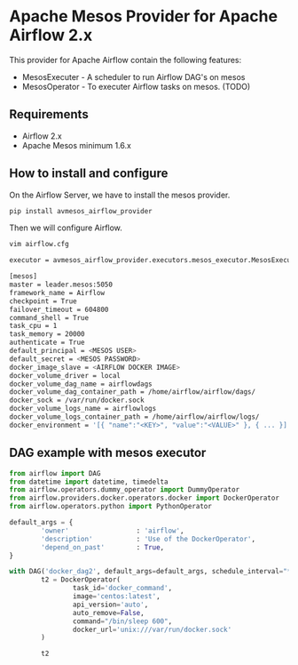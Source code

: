 # Apache Mesos Provider for Apache Airflow 2.x

This provider for Apache Airflow contain the following features:

- MesosExecuter - A scheduler to run Airflow DAG's on mesos
- MesosOperator - To executer Airflow tasks on mesos. (TODO)

## Requirements

- Airflow 2.x
- Apache Mesos minimum 1.6.x

## How to install and configure

On the Airflow Server, we have to install the mesos provider.

```bash
pip install avmesos_airflow_provider
```

Then we will configure Airflow.

```bash
vim airflow.cfg

executor = avmesos_airflow_provider.executors.mesos_executor.MesosExecutor

[mesos]
master = leader.mesos:5050
framework_name = Airflow
checkpoint = True
failover_timeout = 604800
command_shell = True
task_cpu = 1
task_memory = 20000
authenticate = True
default_principal = <MESOS USER>
default_secret = <MESOS PASSWORD>
docker_image_slave = <AIRFLOW DOCKER IMAGE>
docker_volume_driver = local
docker_volume_dag_name = airflowdags
docker_volume_dag_container_path = /home/airflow/airflow/dags/
docker_sock = /var/run/docker.sock
docker_volume_logs_name = airflowlogs
docker_volume_logs_container_path = /home/airflow/airflow/logs/
docker_environment = '[{ "name":"<KEY>", "value":"<VALUE>" }, { ... }]'
```

## DAG example with mesos executor


```python
from airflow import DAG
from datetime import datetime, timedelta
from airflow.operators.dummy_operator import DummyOperator
from airflow.providers.docker.operators.docker import DockerOperator
from airflow.operators.python import PythonOperator

default_args = {
        'owner'                 : 'airflow',
        'description'           : 'Use of the DockerOperator',
        'depend_on_past'        : True,
}

with DAG('docker_dag2', default_args=default_args, schedule_interval="*/10 * * * * ", catchup=True, start_date=datetime.now()) as dag:
        t2 = DockerOperator(
                task_id='docker_command',
                image='centos:latest',
                api_version='auto',
                auto_remove=False,
                command="/bin/sleep 600",
                docker_url='unix:///var/run/docker.sock'
        )

        t2
```
